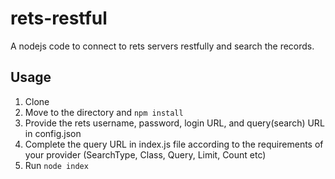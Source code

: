 # rets-restful

A nodejs code to connect to rets servers restfully and search the records.

## Usage
1. Clone
2. Move to the directory and `npm install`
3. Provide the rets username, password, login URL, and query(search) URL in config.json
4. Complete the query URL in index.js file according to the requirements of your provider (SearchType, Class, Query, Limit, Count etc)
5. Run `node index`
